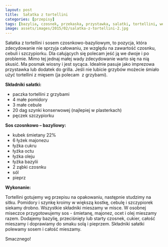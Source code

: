 ```yaml
---
layout: post
title:  Sałatka z tortellini
categories: [przepisy]
tags: [bazylia, czosnek, przekaska, przystawka, salatki, tortellini, wege]
image: assets/images/2015/02/salatka-z-tortellini-2.jpg
---
```

Sałatka z tortellini i sosem czosnkowo-bazyliowym, to pozycja, która zdecydowanie nie sprzyja całowaniu, ze względu na zawartość czosnku, cebuli i szczypiorku. Dla całujących się polecam jeść ją we dwoje i po problemie. Mimo tej jednaj małej wady zdecydowanie warto się na nią skusić. Ma posmak wiosny i jest sycąca. Idealnie pasuje jako imprezowa przystawka lub dodatek do grilla. Jeśli nie lubicie grzybów możecie śmiało użyć tortellini z mięsem (ja polecam  z grzybami).

**Składniki sałatki:**
* paczka tortellini z grzybami
* 4 małe pomidory
* 3 małe cebule
* 20 dag szynki konserwowej (najlepiej w plasterkach)
* pęczek szczypiorku

**Sos czosnkowo – bazyliowy:**
* kubek śmietany 22%
* 6 łyżek majonezu
* łyżka cukru
* łyżka octu
* łyżka oleju
* łyżka bazylii
* 2 ząbki czosnku
* sól
* pieprz

**Wykonanie:**

Tortellini gotujemy wg przepisu na opakowaniu, następnie studzimy na sitku. Pomidory i szynkę kroimy w większą kostkę, cebulę i szczypiorek siekamy drobno. Wszystkie składniki mieszamy w misce. W osobnej miseczce przygotowujemy sos - śmietanę, majonez, ocet i olej mieszamy razem. Dodajemy bazylię, przeciśnięty lub starty czosnek, cukier, całość mieszamy i doprawiamy do smaku solą i pieprzem. Składniki sałatki polewamy sosem i całość mieszamy.

Smacznego!
    
